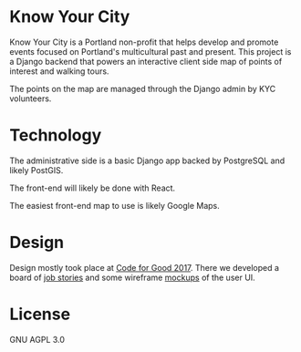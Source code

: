 # Know Your City

Know Your City is a Portland non-profit that helps develop and promote events
focused on Portland's multicultural past and present. This project is a Django
backend that powers an interactive client side map of points of interest and
walking tours.

The points on the map are managed through the Django admin by KYC volunteers.

# Technology

The administrative side is a basic Django app backed by PostgreSQL and likely PostGIS.

The front-end will likely be done with React.

The easiest front-end map to use is likely Google Maps.

# Design

Design mostly took place at [Code for Good 2017](http://codeforgood.io/). There we developed a board of [job stories](https://trello.com/b/MxJ36Xzf/kyc-job-stories) and
some wireframe [mockups](../design-docs/kyc.pdf) of the user UI.

# License

GNU AGPL 3.0
